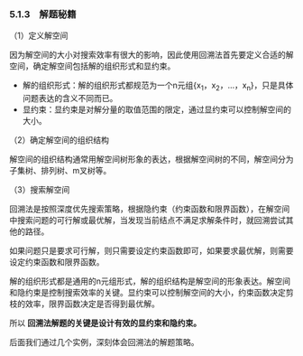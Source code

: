 ### 5.1.3　解题秘籍

（1）定义解空间

因为解空间的大小对搜索效率有很大的影响，因此使用回溯法首先要定义合适的解空间，确定解空间包括解的组织形式和显约束。

+ 解的组织形式：解的组织形式都规范为一个n元组{x<sub class="my_markdown">1</sub>，x<sub>2</sub>，…，x<sub class="my_markdown">n</sub>}，只是具体问题表达的含义不同而已。
+ 显约束：显约束是对解分量的取值范围的限定，通过显约束可以控制解空间的大小。

（2）确定解空间的组织结构

解空间的组织结构通常用解空间树形象的表达，根据解空间树的不同，解空间分为子集树、排列树、m叉树等。

（3）搜索解空间

回溯法是按照深度优先搜索策略，根据隐约束（约束函数和限界函数），在解空间中搜索问题的可行解或最优解，当发现当前结点不满足求解条件时，就回溯尝试其他的路径。

如果问题只是要求可行解，则只需要设定约束函数即可，如果要求最优解，则需要设定约束函数和限界函数。

解的组织形式都是通用的n元组形式，解的组织结构是解空间的形象表达。解空间和隐约束是控制搜索效率的关键。显约束可以控制解空间的大小，约束函数决定剪枝的效率，限界函数决定是否得到最优解。

所以 **回溯法解题的关键是设计有效的显约束和隐约束。**

后面我们通过几个实例，深刻体会回溯法的解题策略。

